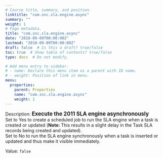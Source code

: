 ```yaml
---
# Course title, summary, and position.
linktitle: "com.snc.sla.engine.async"
summary: ""
weight: 1
# Page metadata.
title: "com.snc.sla.engine.async"
date: "2018-09-09T00:00:00Z"
lastmod: "2018-09-09T00:00:00Z"
draft: false  # Is this a draft? true/false
toc: true  # Show table of contents? true/false
type: docs  # Do not modify.

# Add menu entry to sidebar.
# - name: Declare this menu item as a parent with ID name.
# - weight: Position of link in menu.
menu:
  properties:
    parent: Properties
    name: "com.snc.sla.engine.async"
    weight: 1
---
```


Description: <span style="font-weight:bold;font-size: larger">Execute the 2011 SLA engine asynchronously<br/></span>
Set to Yes to create a scheduled job to run the SLA engine when a task is created or updated (<b>Note: </b>This results in a slight delay in the Task SLA records being created and updated).<br/>
Set to No to run the SLA engine synchronously when a task is inserted or updated and thus make it visible immediately.


Value: `false`